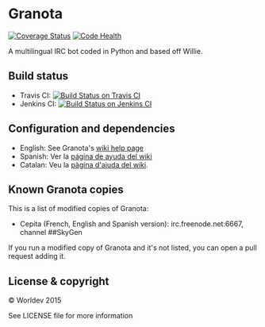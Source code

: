 # Granota

[![Coverage Status](https://coveralls.io/repos/Worldev/Granota/badge.svg?branch=master&service=github)](https://coveralls.io/github/Worldev/Granota?branch=master) [![Code Health](https://landscape.io/github/Worldev/Granota/master/landscape.svg?style=flat)](https://landscape.io/github/Worldev/Granota/master)

A multilingual IRC bot coded in Python and based off Willie.

## Build status

* Travis CI: [![Build Status on Travis CI](https://travis-ci.org/Worldev/Granota.svg)](https://travis-ci.org/Worldev/Granota) 
* Jenkins CI: [![Build Status on Jenkins CI](https://img.shields.io/jenkins/s/https/ci.jedayoshi.me/Granota.svg)](https://ci.jedayoshi.me/job/Granota) 

## Configuration and dependencies

* English: See Granota's [wiki help page](https://github.com/Worldev/Granota/wiki/Download-and-installation-guide)
* Spanish: Ver la [página de ayuda del wiki](https://github.com/Worldev/Granota/wiki/Guía-de-instalación)
* Catalan: Veu la [pàgina d'ajuda del wiki](https://github.com/Worldev/Granota/wiki/Guia-d'instal·lació).

## Known Granota copies
This is a list of modified copies of Granota:
* Cepita (French, English and Spanish version): irc.freenode.net:6667, channel ##SkyGen

If you run a modified copy of Granota and it's not listed, you can open a pull request adding it.

## License & copyright
© Worldev 2015

See LICENSE file for more information
